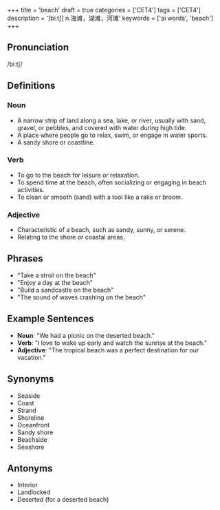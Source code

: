+++
title = 'beach'
draft = true
categories = ['CET4']
tags = ['CET4']
description = '[biːt∫] n.海滩，湖滩，河滩'
keywords = ['ai words', 'beach']
+++

## Pronunciation
/biːtʃ/

## Definitions
### Noun
- A narrow strip of land along a sea, lake, or river, usually with sand, gravel, or pebbles, and covered with water during high tide.
- A place where people go to relax, swim, or engage in water sports.
- A sandy shore or coastline.

### Verb
- To go to the beach for leisure or relaxation.
- To spend time at the beach, often socializing or engaging in beach activities.
- To clean or smooth (sand) with a tool like a rake or broom.

### Adjective
- Characteristic of a beach, such as sandy, sunny, or serene.
- Relating to the shore or coastal areas.

## Phrases
- "Take a stroll on the beach"
- "Enjoy a day at the beach"
- "Build a sandcastle on the beach"
- "The sound of waves crashing on the beach"

## Example Sentences
- **Noun**: "We had a picnic on the deserted beach."
- **Verb**: "I love to wake up early and watch the sunrise at the beach."
- **Adjective**: "The tropical beach was a perfect destination for our vacation."

## Synonyms
- Seaside
- Coast
- Strand
- Shoreline
- Oceanfront
- Sandy shore
- Beachside
- Seashore

## Antonyms
- Interior
- Landlocked
- Deserted (for a deserted beach)
